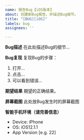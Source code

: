 ```yaml
---
name: 报告Bug【iOS版本】
about: 创建新Bug报告，并描述Bug细节。
title: "[BUG][iOS]"
labels: bug
assignees: ''

---
```


**Bug描述**
在此处描述Bug的细节...

**Bug复现**
复现Bug的步骤：
1. 打开...
2. 点击...
3. 可以看到错误...

**期望结果**
期望的正确结果。

**屏幕截图**
此处放Bug发生时的屏幕截图

**智能手机环境（请完善信息）**
 - Device: iPhone
 - OS: iOS12.1.1
 - App Version [e.g. 22]
